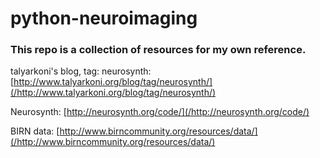 # python-neuroimaging
### This repo is a collection of resources for my own reference.


talyarkoni's blog, tag: neurosynth:
[http://www.talyarkoni.org/blog/tag/neurosynth/](/http://www.talyarkoni.org/blog/tag/neurosynth/)

Neurosynth: 
[http://neurosynth.org/code/](/http://neurosynth.org/code/)

BIRN data: 
[http://www.birncommunity.org/resources/data/](/http://www.birncommunity.org/resources/data/)

